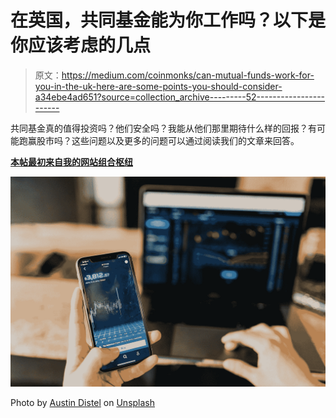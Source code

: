 # 在英国，共同基金能为你工作吗？以下是你应该考虑的几点

> 原文：<https://medium.com/coinmonks/can-mutual-funds-work-for-you-in-the-uk-here-are-some-points-you-should-consider-a34ebe4ad651?source=collection_archive---------52----------------------->

共同基金真的值得投资吗？他们安全吗？我能从他们那里期待什么样的回报？有可能跑赢股市吗？这些问题以及更多的问题可以通过阅读我们的文章来回答。

[**本帖最初来自我的网站组合枢纽**](http://www.portfolio-hub.co.uk/)

![](img/97fadbfa10bcd8f8873b7c6c0c70d90e.png)

Photo by [Austin Distel](https://unsplash.com/@austindistel?utm_source=medium&utm_medium=referral) on [Unsplash](https://unsplash.com?utm_source=medium&utm_medium=referral)